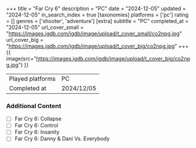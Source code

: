 +++
title = "Far Cry 6"
description = "PC"
date = "2024-12-05"
updated = "2024-12-05"
in_search_index = true
[taxonomies]
platforms = ['pc']
rating = []
genres = ['shooter', 'adventure']
[extra]
subtitle = "PC"
completed_at = "2024-12-05"
url_cover_small = "https://images.igdb.com/igdb/image/upload/t_cover_small/co2npg.jpg"
url_cover_big = "https://images.igdb.com/igdb/image/upload/t_cover_big/co2npg.jpg"
+++
{{ image(src="https://images.igdb.com/igdb/image/upload/t_cover_big/co2npg.jpg") }}

|              |            |
| ------------ | ---------- |
| Played platforms    | PC |
| Completed at | 2024/12/05 |


### Additional Content


- [ ] Far Cry 6: Collapse
- [ ] Far Cry 6: Control
- [ ] Far Cry 6: Insanity
- [ ] Far Cry 6: Danny & Dani Vs. Everybody